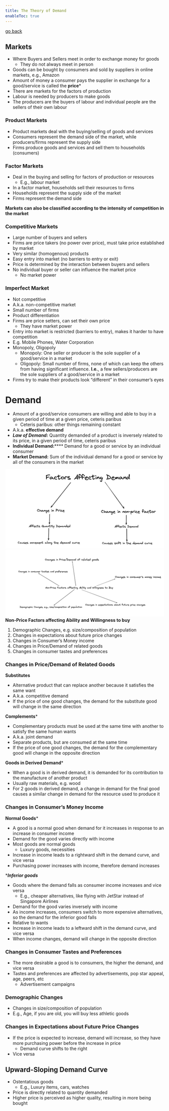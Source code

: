 ```yaml
---
title: The Theory of Demand
enableToc: true
---
```



[go back](11Subjects/11Economics.md)

## Markets

-   Where Buyers and Sellers meet in order to exchange money for goods
    -   They do not always meet in person
-   Goods can be bought by consumers and sold by suppliers in online markets, e.g., Amazon
-   Amount of money a consumer pays the supplier in exchange for a good/service is called the ********price*********
-   There are markets for the factors of production
-   Labour is needed by producers to make goods
-   The producers are the buyers of labour and individual people are the sellers of their own labour

### Product Markets

-   Product markets deal with the buying/selling of goods and services
-   Consumers represent the demand side of the market, while producers/firms represent the supply side
-   Firms produce goods and services and sell them to households (consumers)

### Factor Markets

-   Deal in the buying and selling for factors of production or resources
    -   E.g., labour market
-   In a factor market, households sell their resources to firms
-   Households represent the supply side of the market
-   Firms represent the demand side

****************************************************************************************************************************************************************************Markets can also be classified according to the intensity of competition in the market****************************************************************************************************************************************************************************

### Competitive Markets

-   Large number of buyers and sellers
-   Firms are price takers (no power over price), must take price established by market
-   Very similar (homogenous) products
-   Easy entry into market (no barriers to entry or exit)
-   Price is determined by the interaction between buyers and sellers
-   No individual buyer or seller can influence the market price
    -   No market power

### Imperfect Market

-   Not competitive
-   A.k.a. non-competitive market
-   Small number of firms
-   Product differentiation
-   Firms are price setters, can set their own price
    -   They have market power
-   Entry into market is restricted (barriers to entry), makes it harder to have competition
-   E.g. Mobile Phones, Water Corporation
-   Monopoly, Oligopoly
    -   Monopoly: One seller or producer is the sole supplier of a good/service in a market
    -   Oligopoly: Small number of firms, none of which can keep the others from having significant influence. **I.e.**, a few sellers/producers are the sole suppliers of a good/service in a market
-   Firms try to make their products look “different” in their consumer’s eyes

# Demand

-   Amount of a good/service consumers are willing and able to buy in a given period of time at a given price, ceteris paribus
    -   Ceteris paribus: other things remaining constant
-   A.k.a. **effective demand**
-   _**Law of Demand:**_ Quantity demanded of a product is inversely related to its price, in a given period of time, ceteris paribus
-   ********************************Individual Demand:************************************ Demand for a good or service by an individual consumer
-   **Market Demand:** Sum of the individual demand for a good or service by all of the consumers in the market

![](11SubjectImages/factors.png)
![](11SubjectImages/non%20price.png)
**********Non-Price Factors affecting Ability and Willingness to buy**********

1.  Demographic Changes, e.g. size/composition of population
2.  Changes in expectations about future price changes
3.  Changes in Consumer’s Money income
4.  Changes in Price/Demand of related goods
5.  Changes in consumer tastes and preferences


### Changes in Price/Demand of Related Goods

**Substitutes**

-   Alternative product that can replace another because it satisfies the same want
-   A.k.a. competitive demand
-   If the price of one good changes, the demand for the substitute good will change in the same direction

********************Complements*********************

-   Complementary products must be used at the same time with another to satisfy the same human wants
-   A.k.a. joint demand
-   Separate products, but are consumed at the same time
-   If the price of one good changes, the demand for the complementary good will change in the opposite direction

********************************************Goods in Derived Demand*********************************************

-   When a good is in derived demand, it is demanded for its contribution to the manufacture of another product
-   Usually raw materials, e.g. wood
-   For 2 goods in derived demand, a change in demand for the final good causes a similar change in demand for the resource used to produce it

### Changes in Consumer’s Money Income

********************Normal Goods*********************

-   A good is a normal good when demand for it increases in response to an increase in consumer income
-   Demand for the good varies directly with income
-   Most goods are normal goods
    -   Luxury goods, necessities
-   Increase in income leads to a rightward shift in the demand curve, and vice versa
-   Purchasing power increases with income, therefore demand increases

**************************Inferior goods*************************

-   Goods where the demand falls as consumer income increases and vice versa
    -   E.g., cheaper alternatives, like flying with JetStar instead of Singapore Airlines
-   Demand for the good varies inversely with income
-   As income increases, consumers switch to more expensive alternatives, so the demand for the inferior good falls
-   Relative to wants
-   Increase in income leads to a leftward shift in the demand curve, and vice versa
-   When income changes, demand will change in the opposite direction

### Changes in Consumer Tastes and Preferences

-   The more desirable a good is to consumers, the higher the demand, and vice versa
-   Tastes and preferences are affected by advertisements, pop star appeal, age, peers, etc
    -   Advertisement campaigns

### Demographic Changes

-   Changes in size/composition of population
-   E.g., Age, if you are old, you will buy less athletic goods

### Changes in Expectations about Future Price Changes

-   If the price is expected to increase, demand will increase, so they have more purchasing power before the increase in price
    -   Demand curve shifts to the right
-   Vice versa

## Upward-Sloping Demand Curve

-   Ostentatious goods
    -   E.g., Luxury items, cars, watches
-   Price is directly related to quantity demanded
-   Higher price is perceived as higher quality, resulting in more being bought